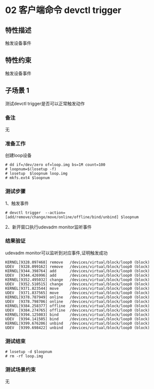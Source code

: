 # 02 客户端命令 devctl trigger

## 特性描述

触发设备事件

## 特性约束

触发设备事件

## 子场景 1

测试devctl trigger是否可以正常触发动作

### 备注

无

### 准备工作

创建loop设备
```
# dd if=/dev/zero of=loop.img bs=1M count=100
# loopnum=$(losetup -f)
# losetup  $loopnum loop.img
# mkfs.ext4 $loopnum
```

### 测试步骤

1、触发事件
```
# devctl trigger  --action=[add/remove/change/move/online/offline/bind/unbind] $loopnum
```

2、新开窗口执行udevadm monitor监听事件

### 结果验证

udevadm monitor可以监听到对应事件,证明触发成功

```
KERNEL[9328.097468] remove   /devices/virtual/block/loop0 (block)
UDEV  [9328.099162] remove   /devices/virtual/block/loop0 (block)
KERNEL[9344.398764] add      /devices/virtual/block/loop0 (block)
UDEV  [9344.426996] add      /devices/virtual/block/loop0 (block)
KERNEL[9352.495032] change   /devices/virtual/block/loop0 (block)
UDEV  [9352.510515] change   /devices/virtual/block/loop0 (block)
KERNEL[9371.823544] move     /devices/virtual/block/loop0 (block)
UDEV  [9371.837565] move     /devices/virtual/block/loop0 (block)
KERNEL[9378.787949] online   /devices/virtual/block/loop0 (block)
UDEV  [9378.798706] online   /devices/virtual/block/loop0 (block)
KERNEL[9384.258377] offline  /devices/virtual/block/loop0 (block)
UDEV  [9384.274765] offline  /devices/virtual/block/loop0 (block)
KERNEL[9394.125083] bind     /devices/virtual/block/loop0 (block)
UDEV  [9394.141505] bind     /devices/virtual/block/loop0 (block)
KERNEL[9399.676206] unbind   /devices/virtual/block/loop0 (block)
UDEV  [9399.698422] unbind   /devices/virtual/block/loop0 (block)
```

### 测试结束

```
# losetup -d $loopnum
# rm -rf loop.img
```

### 测试场景约束

无
